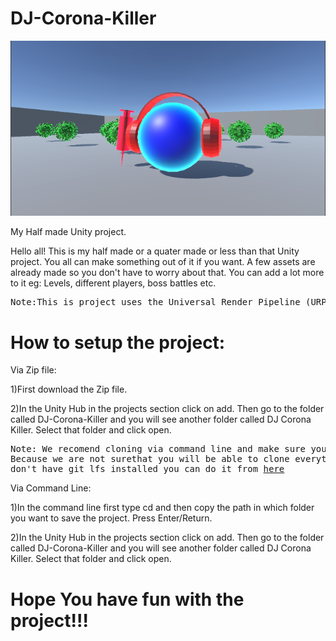 # DJ-Corona-Killer
![](Images/Screen%20Shot%202020-07-15%20at%203.13.35%20PM.png) 




My Half made Unity project.

Hello all!
This is my half made or a quater made or less than that Unity project. You all can make something out of it if you want. A few assets are already made so you don't have to worry about that. You can add a lot more to it eg: Levels, different players, boss battles etc.

<pre>
Note:This is project uses the Universal Render Pipeline (URP)
</pre>

# How to setup the project:

Via Zip file: 

1)First download the Zip file.

2)In the Unity Hub in the projects section click on add. Then go to the folder called DJ-Corona-Killer and you will see another folder called DJ Corona Killer. Select that folder and click open.

<pre>Note: We recomend cloning via command line and make sure you have git lfs intstalled in your computer.
Because we are not surethat you will be able to clone everything (shaders, meshes etc).If you
don't have git lfs installed you can do it from <a href="https://git-lfs.github.com/">here</a>
</pre>

Via Command Line:

1)In the command line  first type cd and then copy the path in which folder you want to save the project. Press Enter/Return.

2)In the Unity Hub in the projects section click on add. Then go to the folder called DJ-Corona-Killer and you will see another folder called DJ Corona Killer. Select that folder and click open.

# Hope You have fun with the project!!!
